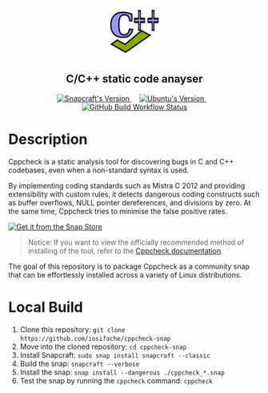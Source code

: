 <p align="center">
    <a href="http://cppcheck.sourceforge.io">
        <img src="images/icon.png" height="100" alt="Cppcheck's logo"/>
    </a>
</p>
<h2 align="center">C/C++ static code anayser</h2>
<p align="center" float="left">
    <a href="https://snapcraft.io/cppcheck">
        <img src="https://snapcraft.io/cppcheck/badge.svg" width="150" height="17" alt="Snapcraft's Version"/>
    </a>
    &nbsp; &nbsp;
    <a href="https://snapcraft.io/cppcheck">
        <img src="https://img.shields.io/ubuntu/v/cppcheck?label=Cppcheck%20in%20the%20Ubuntu%20archive&color=1c8223" height="17" alt="Ubuntu's Version">
    </a>
    &nbsp; &nbsp;
    <a href="https://github.com/iosifache/cppcheck-snap/actions/workflows/test-build.yaml">
        <img src="https://img.shields.io/github/actions/workflow/status/iosifache/cppcheck-snap/test-build.yaml?label=Build%20Status&color=1c8223" height="17" alt="GitHub Build Workflow Status">
    </a>
</p>

# Description

Cppcheck is a static analysis tool for discovering bugs in C and C++ codebases, even when a non-standard syntax is used.

By implementing coding standards such as Mistra C 2012 and providing extensibility with custom rules, it detects dangerous coding constructs such as buffer overflows, NULL pointer dereferences, and divisions by zero. At the same time, Cppcheck tries to minimise the false positive rates.

[![Get it from the Snap Store](https://snapcraft.io/static/images/badges/en/snap-store-black.svg)](https://snapcraft.io/cppcheck)

> Notice: If you want to view the officially recommended method of installing of the tool, refer to the [Cppcheck documentation](https://cppcheck.sourceforge.io/#download).

The goal of this repository is to package Cppcheck as a community snap that can be effortlessly installed across a variety of Linux distributions.

# Local Build

1. Clone this repository: `git clone https://github.com/iosifache/cppcheck-snap`
2. Move into the cloned repository: `cd cppcheck-snap`
3. Install Snapcraft: `sudo snap install snapcraft --classic`
4. Build the snap: `snapcraft --verbose`
5. Install the snap: `snap install --dangerous ./cppcheck_*.snap`
6. Test the snap by running the `cppcheck` command: `cppcheck`

